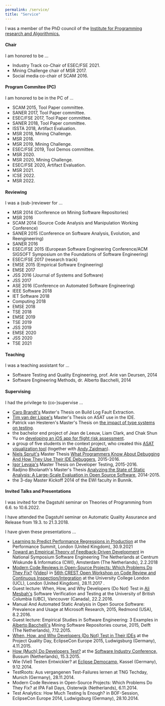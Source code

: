 ```yaml
---
permalink: /service/
title: "Service"
---
```


<p>I was a member of the PhD council of
the <a href="http://www.win.tue.nl/ipa/?page_id=191">Institute for
Programming research and Algorithmics.</a></p>

<h4>Chair</h4>
<p>I am honored to be ...</p>
<ul>
<li>Industry Track co-Chair of ESEC/FSE 2021.</li>
<li>Mining Challenge chair of MSR 2017.</li>
<li>Social media co-chair of SCAM 2016.</li>
</ul>

<h4>Program Commitee (PC)</h4>
<p>I am honored to be in the PC of ...</p>
<ul>
<li>SCAM 2015, Tool Paper committee.</li>
<li>SANER 2017, Tool Paper committee.</li>
<li>ESEC/FSE 2017, Tool Paper committee.</li>
<li>SANER 2018, Tool Paper committee.</li>
<li>ISSTA 2018, Artifact Evaluation.</li>
<li>MSR 2018, Mining Challenge.</li>
<li>MSR 2018.</li>
<li>MSR 2019, Mining Challenge.</li>
<li>ESEC/FSE 2019, Tool Demos committee.</li>
<li>MSR 2020.</li>
<li>MSR 2020, Mining Challenge.</li>
<li>ESEC/FSE 2020, Artifact Evaluation.</li>
<li>MSR 2021.</li>
<li>ICSE 2022.</li>
<li>MSR 2022.</li>
</ul>

<h4>Reviewing</h4>
<p>I was a (sub-)reviewer for ...</p>
<ul><li>MSR 2014 (Conference on Mining Software Repositories)</li>
<li>MSR 2016</li>
<li>SCAM 2014 (Source Code Analysis and Manipulation Working Conference)</li>
<li>SANER 2015 (Conference on Software
Analysis, Evolution, and Reengineering)</li>
<li>SANER 2016</li>
<li>ESEC/FSE 2015 (European Software Engineering Conference/ACM SIGSOFT
Symposium on the Foundations of Software Engineering)</li>
<li>ESEC/FSE 2017 (research track)</li>
<li>EMSE 2015 (Empirical Software Engineering)</li>
<li>EMSE 2017</li>
<li>JSS 2016 (Journal of Systems and Software)</li>
<li>JSS 2017</li>
<li>ASE 2016 (Conference on Automated Software Engineering)</li>
<li>IEEE Software 2018</li>
<li>IET Software 2018</li>
<li>Computing 2018</li>
<li>EMSE 2018</li>  
<li>TSE 2018</li>
<li>EMSE 2019</li>
<li>TSE 2019</li>
<li>JSS 2019</li>
<li>EMSE 2020</li>
<li>JSS 2020</li>
<li>TSE 2021</li>
</ul>

<h4>Teaching</h4>
<p>I was a teaching assistant for ...</p>
<ul><li>Software Testing and Quality Engineering, prof. Arie van Deursen, 2014</li>
<li>Software Engineering Methods, dr. Alberto
Bacchelli, 2014</li></ul>
<h4>Supervising</h4>
<p>I had the privilege to (co-)supervise ...</p>
<ul>
<li><a href="https://twitter.com/laci_noire">Caro
Brandt's</a> Master's Thesis on Build Log
Fault Extraction.</li>
<li><a href="https://twitter.com/timvdlippe">Tim van der Lippe's</a> Master's Thesis on ASAT use in
the IDE.</li>
<li>Patrick van Hesteren's Master's Thesis on <a href="https://repository.tudelft.nl/islandora/object/uuid%3A1bdd8861-6720-43c0-a13f-d7ad0f8df35d?collection=education">the impact
of type systems on testing</a>.</li>
<li>the bachelor end project of Jean de Leeuw, Liam Clark, and Chak Shun Yu on
<a href="http://repository.tudelft.nl/islandora/object/uuid:bf3325ce-f246-4977-91bc-785f877347b8/">developing an iOS app for flight risk assessment</a>.</li>
<li>a group of five students in the context project, who created this
<a href="https://github.com/ClintonCao/Contextproject-TSE">ASAT
visualization tool</a> (together with
<a href="http://www.st.ewi.tudelft.nl/~zaidman/">Andy Zaidman</a>).</li>
<li><a href="https://twitter.com/n_spruit">Niels Spruit's</a> Master Thesis <a href="http://repository.tudelft.nl/islandora/object/uuid:bf3325ce-f246-4977-91bc-785f877347b8/">What Programmers Know About Debugging And How They Use Their IDE Debuggers</a>,
2015-2016.</li>
<li><a href="https://twitter.com/levajaTUD">Igor Levaja's</a> Master Thesis on Developer Testing, 2015-2016.</li>
<li>Radjino Bholanath's Master's Thesis <a href="http://repository.tudelft.nl/view/ir/uuid%3A3d834130-8dd7-420a-9af9-6e77761cdad6/">Analyzing the State of Static Analysis: A Large-Scale Evaluation in Open Source Software</a>, 2014-2015.</li>
<li>the 3-day Master Kickoff 2014 of the EWI faculty in Bunnik.</li>
</ul>

<h4>Invited Talks and Presentations</h4>
<p>I was invited for the Dagstuhl seminar on Theories of Programming from 6.6. to 10.6.2022.</p>
<p>I have attended the Dagstuhl seminar on Automatic Quality Assurance and Release from 19.3. to 21.3.2018.</p>
<p>I have given these presentations ...</p>
<ul>
<li><a href="https://www.youtube.com/watch?v=_TMqu7u8lGk">Learning to Predict Performance Regressions in Production</a> at the Performance Summit, London (United Kingdom), 30.9.2021</li>
<li><a href="https://www.slideshare.net/inventitech/toward-an-empirical-theory-of-feedbackdriven-development">Toward an Empirical Theory of Feedback-Driven
Development</a> in National Symposium Software Engineering The
Netherlands at Centrum Wiskunde & Informatica (CWI), Amsterdam (The Netherlands), 2.2.2018</li>
<li><a href="https://www.slideshare.net/inventitech/modern-code-reviews-in-opensource-projects-which-problems-do-they-fix">Modern
Code Reviews in Open-Source Projects: Which Problems Do They
Fix?</a>
(<a href="http://crest.cs.ucl.ac.uk/cow/56/videos/beller_cow56_720p.mp4">Video</a>)
in <a href="http://crest.cs.ucl.ac.uk/cow/56/">56th CREST Open Workshop
on Code Review and Continuous Inspection/Integration</a> at the
University College London (UCL), London (United Kingdom), 28.11.2017
.</li>
<li>Guest lecture: When, How, and Why Developers (Do Not)
Test in <a href="http://www.ece.ubc.ca/~amesbah/">Ali Mesbah's</a> Software Verification
and Testing at the University of British Columbia
(UBC), Vancouver (Canada), 22.2.2016.</li>
<li>Manual And Automated Static Analysis in
Open Source Software: Prevalence and Usage at
Microsoft Research, 2015, Redmond (USA), 8.2.2016.</li>
<li>Guest lecture: Empirical Studies in Software Engineering: 3 Examples in
<a href="http://sback.it/">Alberto Bacchelli's</a> Mining Software Repositories
course, 2015, Delft (The Netherlands), 7.12.2015.</li>
<li><a href="http://www.slideshare.net/inventitech/when-how-and-why-developers-do-not-test">When, How, and Why Developers (Do Not) Test in
Their IDEs</a> at the Project Quality Day, EclipseCon Europe
2015, Ludwigsburg (Germany), 4.11.2015.</li>
<li><a href="http://www.slideshare.net/inventitech/2015-beller-howmuchdeveloperstestpresentation">How (Much) Do Developers Test?</a> at the <a href="http://www.softwareindustryconference.com/">Software Industry Conference,</a> Bussum (Netherlands), 15.3.2015.</li>
<li>Wie (Viel) Testen Entwickler? at <a href="http://www.yatta.de/de/events/eclipse-democamp/">Eclipse Democamp,</a> Kassel (Germany), 9.12.2014.</li>
<li>TestRoots: Aus vergangenen Test-Failures lernen at TNG Techday, Munich (Germany), 28.11.2014.</li>
<li>Modern Code Reviews in Open-Source Projects: Which Problems Do They Fix? at IPA Fall Days, Oisterwijk (Netherlands), 6.11.2014.</li>
<li>Test Analytics: How Much Testing Is Enough? in BOF-Session, EclipseCon Europe 2014, Ludwigsburg (Germany), 28.10.2014.</li>
</ul>

